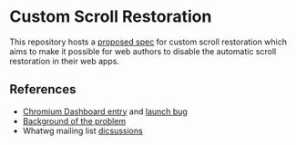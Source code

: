 # Custom Scroll Restoration
This repository hosts a [proposed spec][spec] for custom scroll restoration which aims to
make it possible for web authors to disable the automatic scroll restoration in their
web apps.

## References

* [Chromium Dashboard entry][dashboard] and [launch bug][crbug]
* [Background of the problem][background]
* Whatwg mailing list [dicsussions][whtwg-dicsussion]

[spec]: http://majido.github.io/scroll-restoration-proposal/history-based-api.html
[dashboard]: https://www.chromestatus.com/features/5657284784947200
[crbug]: https://code.google.com/p/chromium/issues/detail?id=477353
[whtwg-dicsussion]: https://lists.w3.org/Archives/Public/public-whatwg-archive/2015May/0063.html
[background]: http://majido.github.io/scroll-restoration-proposal